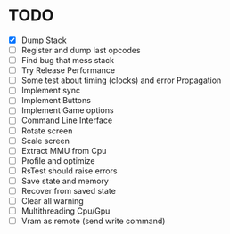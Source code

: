 # TODO

- [X] Dump Stack
- [ ] Register and dump last opcodes
- [ ] Find bug that mess stack
- [ ] Try Release Performance
- [ ] Some test about timing (clocks) and error Propagation
- [ ] Implement sync
- [ ] Implement Buttons
- [ ] Implement Game options
- [ ] Command Line Interface
- [ ] Rotate screen
- [ ] Scale screen
- [ ] Extract MMU from Cpu
- [ ] Profile and optimize
- [ ] RsTest should raise errors
- [ ] Save state and memory
- [ ] Recover from saved state
- [ ] Clear all warning
- [ ] Multithreading Cpu/Gpu
- [ ] Vram as remote (send write command)
